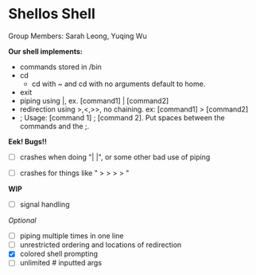 # Shellos Shell
Group Members: Sarah Leong, Yuqing Wu

**Our shell implements:**
- commands stored in /bin
- cd
  - cd with ~ and cd with no arguments default to home.
- exit
- piping using |, ex. [command1] | [command2]
- redirection using >,<,>>, no chaining. ex: [command1] > [command2]
- ; Usage: [command 1] ; [command 2]. Put spaces between the commands and the ;.

**Eek! Bugs!!**
- [ ] crashes when doing "| |", or some other bad use of piping
- [ ] crashes for things like " > > > > "


**WIP**
- [ ] signal handling

_Optional_
- [ ] piping multiple times in one line
- [ ] unrestricted ordering and locations of redirection
- [X] colored shell prompting
- [ ] unlimited # inputted args
